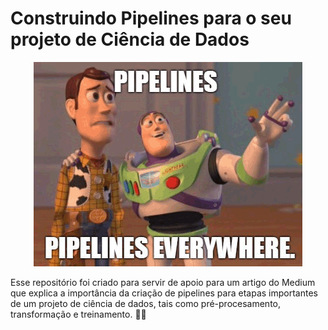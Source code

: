 # Construindo Pipelines para o seu projeto de Ciência de Dados

<div align="center">

![img](img/img.gif)

</div>


Esse repositório foi criado para servir de apoio para um artigo do Medium que explica a importância da criação de pipelines para etapas importantes de um projeto de ciência de dados, tais como pré-procesamento, transformação e treinamento. ✍🏻